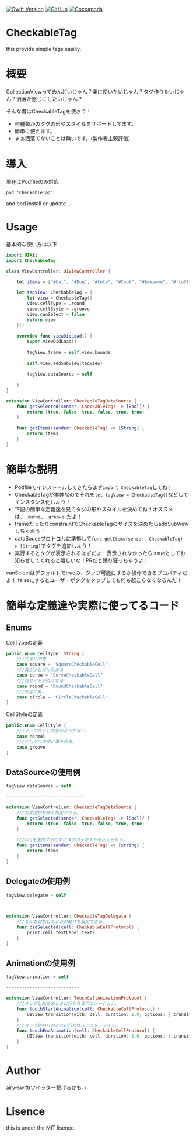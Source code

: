 
[![Swift Version](https://img.shields.io/badge/Swift-5-F16D39.svg)](https://developer.apple.com/swift)
[![GitHub](https://img.shields.io/github/license/mashape/apistatus.svg)](https://github.com/airy-swift/CheckableTag)
[![Cocoapods](https://img.shields.io/cocoapods/v/CheckableTag.svg)](https://github.com/airy-swift/CheckableTag)

# CheckableTag
this provide simple tags easiliy.

# 概要
CollectionViewってめんどいじゃん？楽に使いたいじゃん？タグ作りたいじゃん？洒落た感じにしたいじゃん？

そんな君はCheckableTagを使おう！

- 何種類かのタグの形やスタイルをサポートしてます。
- 簡単に使えます。
- まぁ洒落てないことは無いです。(製作者主観評価)


# 導入
現在はPodfileのみ対応
```
pod 'CheckableTag'
```
and pod install or update...

# Usage
基本的な使い方は以下
```swift
import UIKit
import CheckableTag

class ViewController: UIViewController {
    
    let items = ["#Cat", "#Dog", "#Cute", "#Cool", "#Awesome", "#fluffy"]

    let tagView: CheckableTag = {
        let view = CheckableTag()
        view.cellType = .round
        view.cellStyle = .groove
        view.canSelect = false
        return view
    }()
    
    override func viewDidLoad() {
        super.viewDidLoad()
        
        tagView.frame = self.view.bounds
        
        self.view.addSubview(tagView)
        
        tagView.dataSource = self
        
    }
}

extension ViewController: CheckableTagDataSource {
    func getSelected(sender: CheckableTag) -> [Bool]? {
        return [true, false, true, false, true, true]
    }
    
    func getItems(sender: CheckableTag) -> [String] {
        return items
    }
}
```

# 簡単な説明
- Podfileでインストールしてきたらまず``` import CheckableTag ```してね！
- CheckableTagが本体なのでそれを``` let tagView = CheckableTag() ```などしてインスタンス化しよう！
- 下記の簡単な定義達を見てタグの形やスタイルを決めてね！オススメは、```.curve, .groove ```だよ！
- frameだったりconstraintでCheckableTagのサイズを決めたらaddSubViewしちゃおう！
- dataSouceプロトコルに準拠して``` func getItems(sender: CheckableTag) -> [String] ```でタグを追加しよう！
- 実行するとタグが表示されるはずだよ！表示されなかったらissueとしてお知らせしてくれると嬉しいな！PRだと踊り狂っちゃうよ！

canSelectはデフォルトでtrueの、タップ可能にするか操作できるプロパティだよ！
falseにするとユーザーがタグをタップしても何も起こらなくなるんだ！

# 簡単な定義達や実際に使ってるコード
## Enums
CellTypeの定義
```swift
public enum CellType: String {
    ///完全に四角
    case square = "SquareCheckableCell"
    ///角が少しだけ丸まる
    case curve = "CurveCheckableCell"
    ///両サイドが丸くなる
    case round = "RoundCheckableCell"
    ///完全に丸。 
    case circle = "CircleCheckableCell"
}
```
CellStyleの定義
```swift
public enum CellStyle {
    ///ノーマルとしか言いようがない。
    case normal
    ///少しだけ内側に溝を作る。
    case groove
}
```

## DataSourceの使用例
```swift
tagView.dataSource = self

------------------------------

extension ViewController: CheckableTagDataSource {
    ///初期選択状態を指定できる。
    func getSelected(sender: CheckableTag) -> [Bool]? {
        return [true, false, true, false, true, true]
    }
    
    ///tagを生成するためにタグのテキストを伝えられる。
    func getItems(sender: CheckableTag) -> [String] {
        return items
    }
}
```
## Delegateの使用例
```swift
tagView.delegate = self

----------------------------

extension ViewController: CheckableTagDelegate {
    ///セルを選択したときの動作を設定できる。
    func didSelected(cell: CheckableCellProtocol) {
        print(cell.textLabel.text)
    }
}
```

## Animationの使用例
```swift
tagView.animation = self

----------------------------

extension ViewController: TouchCellAnimationProtocol {
    ///タップし始めのときに行われるアニメーション。
    func touchStartAnimation(cell: CheckableCellProtocol) {
        UIView.transition(with: cell, duration: 1.0, options: [.transitionFlipFromTop], animations: nil, completion: nil)
    }
    ///タップ終わりのときに行われるアニメーション。
    func touchEndAnimation(cell: CheckableCellProtocol) {
        UIView.transition(with: cell, duration: 1.0, options: [.transitionFlipFromBottom], animations: nil, completion: nil)
    }
}

```

# Author
airy-swift(ツイッター繋げるかも。)

# Lisence
this is under the MIT lisence.








